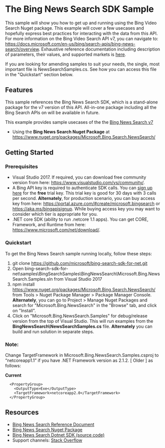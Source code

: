 # The Bing News Search SDK Sample

This sample will show you how to get up and running using the Bing Video Search Nuget package. This example will cover a few usecases and hopefully express best practices for interacting with the data from this API. For more information on the Bing Video Search API v7, you can navigate to: https://docs.microsoft.com/en-us/bing/search-apis/bing-news-search/overview. Exhaustive reference documentation including description of parameters, their values, and supported markets is [here](https://docs.microsoft.com/en-us/bing/search-apis/bing-news-search/overview).

If you are looking for amending samples to suit your needs, the single, most important file is NewsSearchSamples.cs. See how you can access this file in the "Quickstart" section below.

## Features

This sample references the Bing News Search SDK, which is a stand-alone package for the v7 version of this API. All-in-one package including all the Bing Search APIs on will be available in future.

This example provides sample usecases of the the [Bing News Search v7](https://github.com/microsoft/bing-search-sdk-for-net/tree/main/samples/BingSearchSamples/BingNewsSearch)

* Using the **Bing News Search Nuget Package** at https://www.nuget.org/packages/Microsoft.Bing.Search.NewsSearch/

## Getting Started

### Prerequisites

- Visual Studio 2017. If required, you can download free community version from here: https://www.visualstudio.com/vs/community/.
- A Bing API key is required to authenticate SDK calls. You can [sign up here](https://portal.azure.com/#create/microsoft.bingsearch) for the **free** trial key. This trial key is good for 30 days with 3 calls per second. **Alternately**, for production scenario, you can buy access key from here: https://portal.azure.com/#create/microsoft.bingsearch or https://aka.ms/bingapisignup. While buying access key you may want to consider which tier is appropriate for you.
- .NET core SDK (ability to run .netcore 1.1 apps). You can get CORE, Framework, and Runtime from here: https://www.microsoft.com/net/download/. 

### Quickstart

To get the Bing News Search sample running locally, follow these steps:

1. git clone https://github.com/microsoft/bing-search-sdk-for-net.git
2. Open bing-search-sdk-for-net\samples\BingSearchSamples\BingNewsSearch\Microsoft.Bing.NewsSearch.Samples.sln from Visual Studio 2017
3. npm install https://www.nuget.org/packages/Microsoft.Bing.Search.NewsSearch/ from Tools > Nuget Package Manager > Package Manager Console. **Alternately**, you can go to Project > Manage Nuget Packages and search for "Microsoft.Bing.NewsSearch" in the "Browse" tab, and click on "Install".
4. Click on "Microsoft.Bing.NewsSearch.Samples" for debug/release version from the top of Visual Studio. This will run examples from the **BingNewsSearch\NewsSearchSamples.cs** file. **Alternately** you can build and run solution in separate steps.

### Note: 
Change TargetFramework in Microsoft.Bing.NewsSearch.Samples.csproj to “netcoreapp1.1” if you have .NET Framework version as 2.1.2. [ Older ] as follows:

**Current**
````  
  <PropertyGroup>
    <OutputType>Exe</OutputType>
    <TargetFramework>netcoreapp2.0</TargetFramework>
  </PropertyGroup>
````

## Resources
- [Bing News Search Reference Document](https://docs.microsoft.com/en-us/bing/search-apis/bing-news-search/overview)
- [Bing News Search Nuget Package](https://www.nuget.org/packages/Microsoft.Bing.Search.NewsSearch/)
- [Bing News Search Dotnet SDK (source code)](https://github.com/microsoft/bing-search-sdk-for-net/tree/main/sdk/NewsSearch)  
- Support channels: [Stack Overflow](https://stackoverflow.com/questions/tagged/bing-search)
